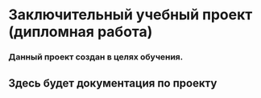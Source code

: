 # Заключительный учебный проект (дипломная работа)
### Данный проект создан в целях обучения. 

## Здесь будет документация по проекту